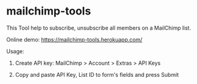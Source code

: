 # mailchimp-tools

This Tool help to subscribe, unsubscribe all members on a MailChimp list.

Online demo: https://mailchimp-tools.herokuapp.com/

Usage:

1. Create API key: MailChimp > Account > Extras > API Keys

2. Copy and paste API Key, List ID to form's fields and press Submit
